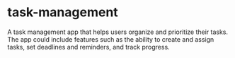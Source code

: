 # task-management
A task management app that helps users organize and prioritize their tasks. The app could include features such as the ability to create and assign tasks, set deadlines and reminders, and track progress.
